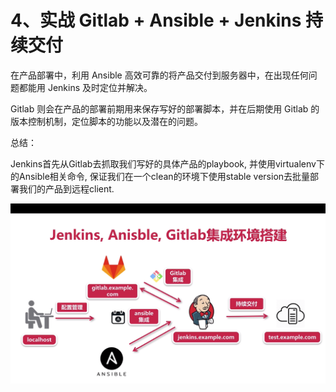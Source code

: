 # 4、实战 Gitlab + Ansible + Jenkins 持续交付

在产品部署中，利用 Ansible 高效可靠的将产品交付到服务器中，在出现任何问题都能用 Jenkins 及时定位并解决。

Gitlab 则会在产品的部署前期用来保存写好的部署脚本，并在后期使用 Gitlab 的版本控制机制，定位脚本的功能以及潜在的问题。



总结：

Jenkins首先从Gitlab去抓取我们写好的具体产品的playbook, 并使用virtualenv下的Ansible相关命令, 保证我们在一个clean的环境下使用stable version去批量部署我们的产品到远程client.




![](./img/1.png)

